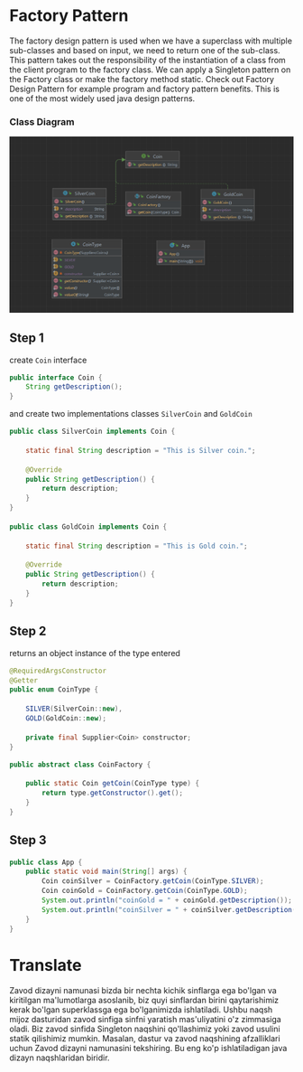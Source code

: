 # Factory Pattern

The factory design pattern is used when we have a superclass with
multiple sub-classes and based on input, we need to return one of the 
sub-class. This pattern takes out the responsibility of the instantiation
of a class from the client program to the factory class. We can apply a 
Singleton pattern on the Factory class or make the factory method static. 
Check out Factory Design Pattern for example program and factory pattern 
benefits. This is one of the most widely used java design patterns.

### Class Diagram

![img](src/main/resources/etc/img.png)

## Step 1

create `Coin` interface

```Java
public interface Coin {
    String getDescription();
}
```

and create two implementations classes `SilverCoin` and `GoldCoin`

```java
public class SilverCoin implements Coin {

    static final String description = "This is Silver coin.";

    @Override
    public String getDescription() {
        return description;
    }
}

public class GoldCoin implements Coin {

    static final String description = "This is Gold coin.";

    @Override
    public String getDescription() {
        return description;
    }
}
```

## Step 2

returns an object instance of the type entered

```java
@RequiredArgsConstructor
@Getter
public enum CoinType {

    SILVER(SilverCoin::new),
    GOLD(GoldCoin::new);

    private final Supplier<Coin> constructor;
}
```

```java
public abstract class CoinFactory {

    public static Coin getCoin(CoinType type) {
        return type.getConstructor().get();
    }
}
```

## Step 3

```java
public class App {
    public static void main(String[] args) {
        Coin coinSilver = CoinFactory.getCoin(CoinType.SILVER);
        Coin coinGold = CoinFactory.getCoin(CoinType.GOLD);
        System.out.println("coinGold = " + coinGold.getDescription());
        System.out.println("coinSilver = " + coinSilver.getDescription());
    }
}
```

# Translate

Zavod dizayni namunasi bizda bir nechta kichik sinflarga ega bo'lgan
va kiritilgan ma'lumotlarga asoslanib, biz quyi sinflardan birini 
qaytarishimiz kerak bo'lgan superklassga ega bo'lganimizda ishlatiladi.
Ushbu naqsh mijoz dasturidan zavod sinfiga sinfni yaratish mas'uliyatini
o'z zimmasiga oladi. Biz zavod sinfida Singleton naqshini qo'llashimiz
yoki zavod usulini statik qilishimiz mumkin. Masalan, dastur va zavod
naqshining afzalliklari uchun Zavod dizayni namunasini tekshiring. 
Bu eng ko'p ishlatiladigan java dizayn naqshlaridan biridir.